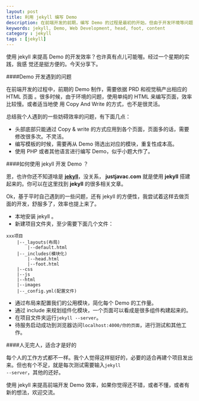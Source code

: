 ```yaml
---
layout: post
title: 利用 jekyll 编写 Demo
description: 在前端开发的前期，编写 Demo 的过程是最初的开始，但由于开发环境等问题，我们需要等待或者做一些多余的工作。通过 jekyll ，可以适当提高开发效率。
keywords: jekyll, Demo, Web Development, head, foot, content
category : jekyll
tags : [jekyll]
---
```


使用 jekyll 来提高 Demo 的开发效率？也许真有点儿可能喔。经过一个星期的实践，我感
觉还是挺方便的。今天分享下。

####Demo 开发遇到的问题

在前端开发的过程中，前期的 Demo 制作，需要依据 PRD 和视觉稿产出相应的 HTML 页面
。很多时候，由于环境的问题，使用单纯的 HTML 来编写页面，效率比较慢。或者适当地使
用 Copy And Write 的方式，也不是很灵活。

总结我个人遇到的一些妨碍效率的问题，有下面几点：

* 头部底部只能通过 Copy & write 的方式应用到各个页面，页面多的话，需要修改很多次。不灵活。
* 编写模板的时候，需要再从 Demo 筛选出对应的模块，重复性成本高。
* 使用 PHP 或者其他语言进行编写 Demo，似乎小题大作了。

####如何使用 jekyll 开发 Demo ？

恩，也许你还不知道啥是 <a href="http://www.jekyllrb.com" target="_blank"
rel="nofollow" title="jekyll"><strong>jekyll</strong></a>，没关系，
<strong>justjavac.com</strong> 就是使用 <strong>jekyll</strong> 搭建起来的。你可以在这里找到 <strong>jekyll</strong> 的很多相关文章。

Ok，基于平时自己遇到的一些问题，还有 jekyll 的方便性，我尝试着这样去做页面的开发，舒服多了，效率也提上来了。

* 本地安装 jekyll 。
* 新建项目文件夹，至少需要下面几个文件：

```
xxx项目
    |--_layouts(布局)
        |--default.html
    |--_includes(模块化)
        |--head.html
        |--foot.html
    |--css
    |--js
    |--html
    |--images
    |--_config.yml(配置文件)
```

* 通过布局来配置我们的公用模块，简化每个 Demo 的工作量。
* 通过 include 来规划组件化模块，一个页面可以看成是很多组件构建起来的。
* 在项目文件夹运行<code class="v-code">jekyll --server</code>。
* 待服务启动成功到浏览器访问<code class="v-code">localhost:4000/你的页面</code>，进行测试和其他工作。

####人无完人，适合才是好的

每个人的工作方式都不一样。我个人觉得这样挺好的，必要的适合再建个项目发出来。但也有个不足，就是每次测试需要输入<code class="v-code">jekyll --server</code>，其他的还好。

使用 jekyll 来提高前端开发 Demo 效率，如果你觉得还不错，或者不懂，或者有新的想法，欢迎交流。
